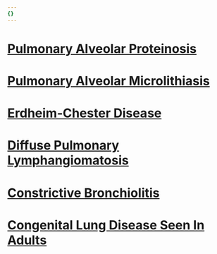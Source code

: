 ```yaml
---
{}
---
```

   
# [Pulmonary Alveolar Proteinosis](../../../Pulmonary%20Medicine/02.%20Diseases%20of%20the%20Lung%20Parenchyma/Diffuse%20Parenchymal%20Lung%20Disease/Rare%20DPLD/Pulmonary%20Alveolar%20Proteinosis.md)   
# [Pulmonary Alveolar Microlithiasis](../../../Pulmonary%20Medicine/02.%20Diseases%20of%20the%20Lung%20Parenchyma/Diffuse%20Parenchymal%20Lung%20Disease/Rare%20DPLD/Pulmonary%20Alveolar%20Microlithiasis.md)   
# [Erdheim-Chester Disease](../../../Pulmonary%20Medicine/02.%20Diseases%20of%20the%20Lung%20Parenchyma/Diffuse%20Parenchymal%20Lung%20Disease/Rare%20DPLD/Erdheim-Chester%20Disease.md)   
# [Diffuse Pulmonary Lymphangiomatosis](../../../Pulmonary%20Medicine/02.%20Diseases%20of%20the%20Lung%20Parenchyma/Diffuse%20Parenchymal%20Lung%20Disease/Rare%20DPLD/Diffuse%20Pulmonary%20Lymphangiomatosis.md)   
# [Constrictive Bronchiolitis](../../../Pulmonary%20Medicine/02.%20Diseases%20of%20the%20Lung%20Parenchyma/Diffuse%20Parenchymal%20Lung%20Disease/Rare%20DPLD/Constrictive%20Bronchiolitis.md)   
# [Congenital Lung Disease Seen In Adults](../../../Pulmonary%20Medicine/02.%20Diseases%20of%20the%20Lung%20Parenchyma/Diffuse%20Parenchymal%20Lung%20Disease/Rare%20DPLD/Congenital%20Lung%20Disease%20Seen%20In%20Adults.md)